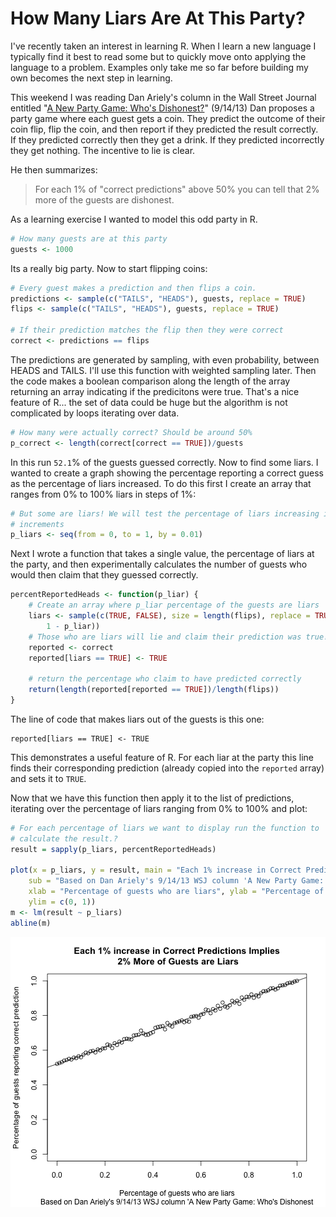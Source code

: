 How Many Liars Are At This Party?
========================================================

I've recently taken an interest in learning R. When I learn a new language I typically find it best to read some but to quickly move onto applying the language to a problem. Examples only take me so far before building my own becomes the next step in learning.

This weekend I was reading Dan Ariely's column in the Wall Street Journal entitled "[A New Party Game: Who's Dishonest?](http://online.wsj.com/article/SB10001424127887324094704579068960871433566.html)" (9/14/13) Dan proposes a party game where each guest gets a coin. They predict the outcome of their coin flip, flip the coin, and then report if they predicted the result correctly. If they predicted correctly then they get a drink. If they predicted incorrectly they get nothing. The incentive to lie is clear.

He then summarizes:

> For each 1% of "correct predictions" above 50% you can tell that 2% more of the guests are dishonest.

As a learning exercise I wanted to model this odd party in R.


```r
# How many guests are at this party
guests <- 1000
```


Its a really big party. Now to start flipping coins:


```r
# Every guest makes a prediction and then flips a coin.
predictions <- sample(c("TAILS", "HEADS"), guests, replace = TRUE)
flips <- sample(c("TAILS", "HEADS"), guests, replace = TRUE)

# If their prediction matches the flip then they were correct
correct <- predictions == flips
```


The predictions are generated by sampling, with even probability, between HEADS and TAILS. I'll use this function with weighted sampling later. Then the code makes a boolean comparison along the length of the array returning an array indicating if the predicitons were true. That's a nice feature of R... the set of data could be huge but the algorithm is not complicated by loops iterating over data.


```r
# How many were actually correct? Should be around 50%
p_correct <- length(correct[correct == TRUE])/guests
```


In this run ``52.1``% of the guests guessed correctly. Now to find some liars. I wanted to create a graph showing the percentage reporting a correct guess as the percentage of liars increased. To do this first I create an array that ranges from 0% to 100% liars in steps of 1%:


```r
# But some are liars! We will test the percentage of liars increasing in 1%
# increments
p_liars <- seq(from = 0, to = 1, by = 0.01)
```


Next I wrote a function that takes a single value, the percentage of liars at the party, and then experimentally calculates the number of guests who would then claim that they guessed correctly.


```r
percentReportedHeads <- function(p_liar) {
    # Create an array where p_liar percentage of the guests are liars
    liars <- sample(c(TRUE, FALSE), size = length(flips), replace = TRUE, prob = c(p_liar, 
        1 - p_liar))
    # Those who are liars will lie and claim their prediction was true!
    reported <- correct
    reported[liars == TRUE] <- TRUE
    
    # return the percentage who claim to have predicted correctly
    return(length(reported[reported == TRUE])/length(flips))
}
```


The line of code that makes liars out of the guests is this one:

    reported[liars == TRUE] <- TRUE    

This demonstrates a useful feature of R. For each liar at the party this line finds their corresponding prediction (already copied into the `reported` array) and sets it to `TRUE`.

Now that we have this function then apply it to the list of predictions, iterating over the percentage of liars ranging from 0% to 100% and plot:


```r
# For each percentage of liars we want to display run the function to
# calculate the result.?
result = sapply(p_liars, percentReportedHeads)

plot(x = p_liars, y = result, main = "Each 1% increase in Correct Predictions Implies\n 2% More of Guests are Liars", 
    sub = "Based on Dan Ariely's 9/14/13 WSJ column 'A New Party Game: Who's Dishonest", 
    xlab = "Percentage of guests who are liars", ylab = "Percentage of guests reporting correct prediction", 
    ylim = c(0, 1))
m <- lm(result ~ p_liars)
abline(m)
```

![plot of chunk unnamed-chunk-6](figure/unnamed-chunk-6.png) 

